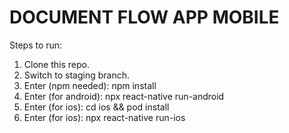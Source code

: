 # DOCUMENT FLOW APP MOBILE

Steps to run:
1. Clone this repo.
2. Switch to staging branch.
3. Enter (npm needed): npm install
4. Enter (for android): npx react-native run-android
5. Enter (for ios): cd ios && pod install
6. Enter (for ios): npx react-native run-ios
